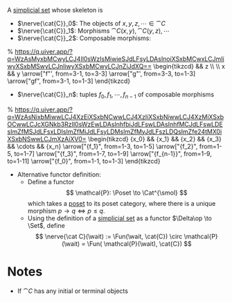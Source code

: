A [simplicial set](simplicial%20set.md) whose skeleton is

- $\nerve{\cat{C}}_0$: The objects of $x,y,z,\cdots \in \cat{C}$
- $\nerve{\cat{C}}_1$: Morphisms $\cat{C}(x, y), \cat{C}(y, z), \cdots$
- $\nerve{\cat{C}}_2$: Composable morphisms:

% https://q.uiver.app/?q=WzAsMyxbMCwyLCJ4Il0sWzIsMiwieSJdLFsyLDAsInoiXSxbMCwxLCJmIiwyXSxbMSwyLCJnIiwyXSxbMCwyLCJnZiJdXQ== \\begin{tikzcd} && z \\\\ \\\\ x && y \\arrow\["f"', from=3-1, to=3-3\] \\arrow\["g"', from=3-3, to=1-3\] \\arrow\["gf", from=3-1, to=1-3\] \\end{tikzcd}
- $\nerve{\cat{C}}_n$: tuples $f_0, f_1, \cdots, f_{n-1}$ of composable morphisms 

% https://q.uiver.app/?q=WzAsNixbMiwwLCJ4XzEiXSxbNCwwLCJ4XzIiXSxbNiwwLCJ4XzMiXSxbOCwwLCJcXGNkb3RzIl0sWzEwLDAsInhfbiJdLFswLDAsInhfMCJdLFswLDEsImZfMSJdLFsxLDIsImZfMiJdLFsyLDMsImZfMyJdLFszLDQsImZfe24tMX0iXSxbNSwwLCJmXzAiXV0= \\begin{tikzcd} {x\_0} && {x\_1} && {x\_2} && {x\_3} && \\cdots && {x\_n} \\arrow\["{f\_1}", from=1-3, to=1-5\] \\arrow\["{f\_2}", from=1-5, to=1-7\] \\arrow\["{f\_3}", from=1-7, to=1-9\] \\arrow\["{f\_{n-1}}", from=1-9, to=1-11\] \\arrow\["{f\_0}", from=1-1, to=1-3\] \\end{tikzcd}

- Alternative functor definition:
	- Define a functor
$$
\mathcal{P}: \Poset \to \Cat^{\smol}
$$
which takes a [poset](poset) to its poset category, where there is a unique morphism $p\to q \iff p\leq q$.
	- Using the definition of a [simplicial set](simplicial%20set.md) as a functor $\Delta\op \to \Set$, define
$$
\nerve{\cat C}(\wait) := \Fun(\wait, \cat{C}) \circ \mathcal{P}(\wait) = \Fun( \mathcal{P}(\wait), \cat{C})
$$

# Notes

- If $\cat{C}$ has any initial or terminal objects